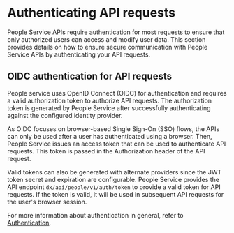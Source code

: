 # Authenticating API requests

People Service APIs require authentication for most requests to ensure that only authorized users can access and modify user data. This section provides details on how to ensure secure communication with People Service APIs by authenticating your API requests.

## OIDC authentication for API requests

People service uses OpenID Connect (OIDC) for authentication and requires a valid authorization token to authorize API requests. The authorization token is generated by People Service after successfully authenticating against the configured identity provider.

As OIDC focuses on browser-based Single Sign-On (SSO) flows, the APIs can only be used after a user has authenticated using a browser. Then, People Service issues an access token that can be used to authenticate API requests. This token is passed in the Authorization header of the API request.

Valid tokens can also be generated with alternate providers since the JWT token secret and expiration are configurable. People Service provides the API endpoint `dx/api/people/v1/auth/token` to provide a valid token for API requests. If the token is valid, it will be used in subsequent API requests for the user's browser session.

For more information about authentication in general, refer to [Authentication](../administration/authentication/index.md). 


